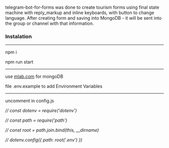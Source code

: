 telegram-bot-for-forms was done to create tourism forms using final state machine with reply_markup and inline keyboards, with button to change language. After creating form and saving into MongoDB - it will be sent into the group or channel with that information. 

### Instalation
***
npm i

npm run start
***
use [mlab.com](https://mlab.com/) for mongoDB

file .env.example to add Environment Variables
***
uncomment in config.js

*// const dotenv = require('dotenv')*

*// const path = require('path')*

*// const root = path.join.bind(this, __dirname)*

*// dotenv.config({ path: root('.env') })*